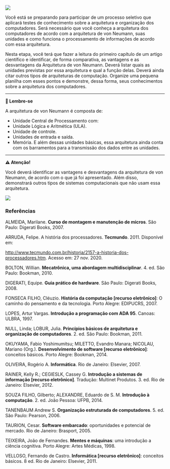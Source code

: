 [![](https://ampli-images.s3.amazonaws.com/production/f3d316cb-c4b1-4b82-8d0d-3f5e61837789/original)](https://ampli-images.s3.amazonaws.com/production/f3d316cb-c4b1-4b82-8d0d-3f5e61837789/original)

Você está se preparando para participar de um processo seletivo que aplicará testes de conhecimento sobre a arquitetura e organização dos computadores. Será necessário que você conheça a arquitetura dos computadores de acordo com a arquitetura de von Neumann, suas unidades e como funciona o processamento de informações de acordo com essa arquitetura.

Nesta etapa, você terá que fazer a leitura do primeiro capítulo de um artigo científico e identificar, de forma comparativa, as vantagens e as desvantagens da Arquitetura de von Neumann. Deverá listar quais as unidades previstas por essa arquitetura e qual a função delas. Deverá ainda citar outros tipos de arquiteturas de computação. Organize uma pequena planilha com esses pontos e demonstre, dessa forma, seus conhecimentos sobre a arquitetura dos computadores.

_______

**📌 Lembre-se**

A arquitetura de von Neumann é composta de:

- Unidade Central de Processamento com:
- Unidade Lógica e Aritmética (ULA).
- Unidade de controle.
- Unidades de entrada e saída.
- Memória. E além dessas unidades básicas, essa arquitetura ainda conta com os barramentos para a transmissão dos dados entre as unidades.

_______

**⚠️ Atenção!**

Você deverá identificar as vantagens e desvantagens da arquitetura de von Neumann, de acordo com o que já foi apresentado. Além disso, demonstrará outros tipos de sistemas computacionais que não usam essa arquitetura.

[![](https://ampli-images.s3.amazonaws.com/production/49f250b2-65ae-4b2e-918b-af3bc536fd61/original)](https://ampli-images.s3.amazonaws.com/production/49f250b2-65ae-4b2e-918b-af3bc536fd61/original)

### **Referências**

ALMEIDA, Marilane. **Curso de montagem e manutenção de micros**. São Paulo: Digerati Books, 2007.

ARRUDA, Felipe. A história dos processadores. **Tecmundo**. 2011. Disponível em:

<http://www.tecmundo.com.br/historia/2157-a-historia-dos-processadores.htm>. Acesso em: 27 nov. 2020.

BOLTON, Willian. **Mecatrônica, uma abordagem multidisciplinar**. 4. ed. São Paulo: Bookman, 2010.

DIGERATI, Equipe. **Guia prático de hardware**. São Paulo: Digerati Books, 2008.

FONSECA FILHO, Cléuzio. **História da computação [recurso eletrônico]**: O caminho do pensamento e da tecnologia. Porto Alegre: EDIPUCRS, 2007.

LOPES, Artur Vargas. **Introdução a programação com ADA 95**. Canoas: ULBRA, 1997.

NULL, Linda; LOBUR, Julia. **Princípios básicos de arquitetura e organização de computadores**. 2. ed. São Paulo: Bookman, 2011.

OKUYAMA, Fabio Yoshimumitsu; MILETTO, Evandro Manara; NICOLAU, Mariano (Org.). **Desenvolvimento de software [recurso eletrônico]**: conceitos básicos. Porto Alegre: Bookman, 2014.

OLIVEIRA, Rogério A. **Informática**. Rio de Janeiro: Elsevier, 2007.

RAINER, Kelly R.; CEGIESLK, Cassey G. **Introdução a sistemas de informação [recurso eletrônico]**. Tradução: Multinet Produtos. 3. ed. Rio de Janeiro: Elsevier, 2012.

SOUZA FILHO, Gilberto; ALEXANDRE, Eduardo de S. M. **Introdução à computação**. 2. ed. João Pessoa: UFPB, 2014.

TANENBAUM Andrew S. **Organização estruturada de computadores**. 5. ed. São Paulo: Pearson, 2006.

TAURION, Cesar. **Software embarcado**: oportunidades e potencial de mercado. Rio de Janeiro: Brasport, 2005.

TEIXEIRA, João de Fernandes. **Mentes e máquinas**: uma introdução a ciência cognitiva. Porto Alegre: Artes Médicas, 1998.

VELLOSO, Fernando de Castro. **Informática [recurso eletrônico]**: conceitos básicos. 8 ed. Rio de Janeiro: Elsevier, 2011.